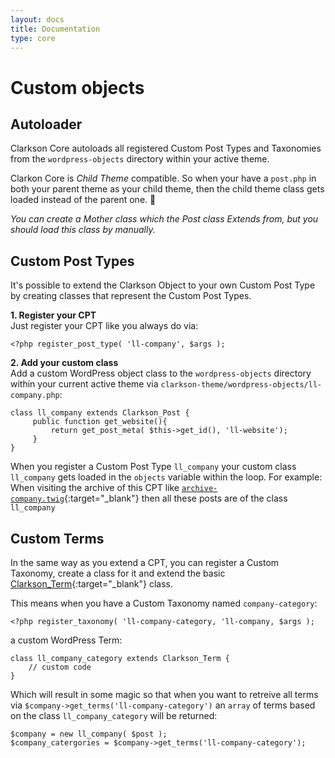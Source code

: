 ```yaml
---
layout: docs
title: Documentation
type: core
---
```

# Custom objects  

## Autoloader
Clarkson Core autoloads all registered Custom Post Types and Taxonomies from the `wordpress-objects` directory within your active theme.  

Clarkon Core is _Child Theme_ compatible. So when your have a `post.php` in both your parent theme as your child theme, then the child theme class gets loaded instead of the parent one. 🎉 
 
_You can create a Mother class which the Post class Extends from, but you should load this class by manually._

## Custom Post Types
It's possible to extend the Clarkson Object to your own Custom Post Type by creating classes that represent the Custom Post Types.  

**1\. Register your CPT**  
Just register your CPT like you always do via:  

~~~
<?php register_post_type( 'll-company', $args );
~~~

**2\. Add your custom class**  
Add a custom WordPress object class to the `wordpress-objects` directory within your current active theme via `clarkson-theme/wordpress-objects/ll-company.php`:

~~~
class ll_company extends Clarkson_Post {
     public function get_website(){
         return get_post_meta( $this->get_id(), 'll-website');
     } 
}
~~~

When you register a Custom Post Type `ll_company` your custom class `ll_company` gets loaded in the `objects`  variable within the loop. For example: When visiting the archive of this CPT like [`archive-company.twig`](https://github.com/level-level/Clarkson-Theme/blob/master/templates/index.twig#L4-L6){:target="_blank"} then all these posts are of the class `ll_company`

## Custom Terms
In the same way as you extend a CPT, you can register a Custom Taxonomy, create a class for it and extend the basic [Clarkson_Term](https://github.com/level-level/Clarkson-Core/blob/master/post-objects/Clarkson_Term.php){:target="_blank"} class.

This means when you have a Custom Taxonomy named `company-category`:

~~~
<?php register_taxonomy( 'll-company-category, 'll-company, $args );
~~~

a custom WordPress Term:

~~~
class ll_company_category extends Clarkson_Term {
    // custom code
}
~~~


Which will result in some magic so that when you want to retreive all terms via `$company->get_terms('ll-company-category')` an `array` of terms based on the class `ll_company_category` will be returned:

~~~
$company = new ll_company( $post );
$company_catergories = $company->get_terms('ll-company-category');
~~~


